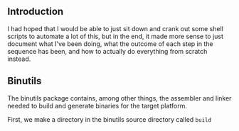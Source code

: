 Introduction
------------
I had hoped that I would be able to just sit down and crank out some shell
scripts to automate a lot of this, but in the end, it made more sense to just
document what I've been doing, what the outcome of each step in the sequence has
been, and how to actually do everything from scratch instead.

Binutils
--------
The binutils package contains, among other things, the assembler and linker
needed to build and generate binaries for the target platform.

First, we make a directory in the binutils source directory called `build`
```bash

```

